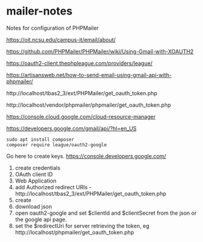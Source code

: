 # mailer-notes
Notes for configuration of PHPMailer


https://oit.ncsu.edu/campus-it/email/about/

https://github.com/PHPMailer/PHPMailer/wiki/Using-Gmail-with-XOAUTH2

https://oauth2-client.thephpleague.com/providers/league/

https://artisansweb.net/how-to-send-email-using-gmail-api-with-phpmailer/

http://localhost/tbas2_3/ext/PHPMailer/get_oauth_token.php

http://localhost/vendor/phpmailer/phpmailer/get_oauth_token.php

https://console.cloud.google.com/cloud-resource-manager

https://developers.google.com/gmail/api/?hl=en_US


```
sudo apt install composer
composer require league/oauth2-google
```
Go here to create keys.
https://console.developers.google.com/

1. create credentials
2. OAuth client ID
3. Web Application
4. add Authorized redirect URIs - http://localhost/tbas2_3/ext/PHPMailer/get_oauth_token.php
5. create
6. download json
7. open oauth2-google and set $clientId and $clientSecret from the json or the google api page.
8. set the $redirectUri for server retrieving the token, eg http://localhost/phpmailer/get_oauth_token.php


